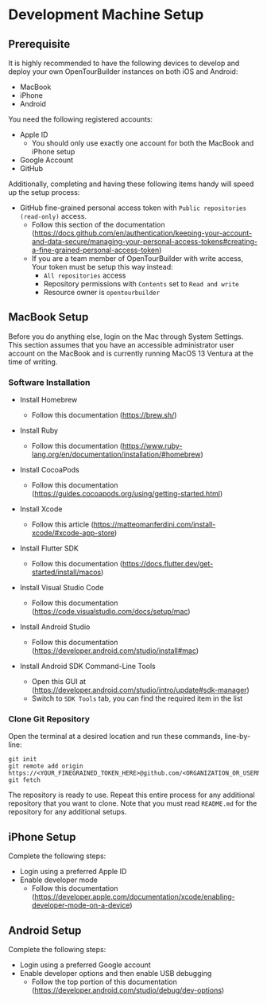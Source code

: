 # Development Machine Setup

## Prerequisite

It is highly recommended to have the following devices to develop and deploy your own OpenTourBuilder instances on both iOS and Android:
- MacBook
- iPhone
- Android

You need the following registered accounts:
- Apple ID
    - You should only use exactly one account for both the MacBook and iPhone setup
- Google Account
- GitHub

Additionally, completing and having these following items handy will speed up the setup process:
- GitHub fine-grained personal access token with `Public repositories (read-only)` access.
    - Follow this section of the documentation (https://docs.github.com/en/authentication/keeping-your-account-and-data-secure/managing-your-personal-access-tokens#creating-a-fine-grained-personal-access-token)
    - If you are a team member of OpenTourBuilder with write access, Your token must be setup this way instead:
        - `All repositories` access
        - Repository permissions with `Contents` set to `Read and write`
        - Resource owner is `opentourbuilder`

## MacBook Setup

Before you do anything else, login on the Mac through System Settings. This section assumes that you have an accessible administrator user account on the MacBook and is currently running MacOS 13 Ventura at the time of writing.

### Software Installation

- Install Homebrew
    - Follow this documentation (https://brew.sh/)

- Install Ruby
    - Follow this documentation (https://www.ruby-lang.org/en/documentation/installation/#homebrew)

- Install CocoaPods
    - Follow this documentation (https://guides.cocoapods.org/using/getting-started.html)

- Install Xcode
    - Follow this article (https://matteomanferdini.com/install-xcode/#xcode-app-store)

- Install Flutter SDK
    - Follow this documentation (https://docs.flutter.dev/get-started/install/macos)

- Install Visual Studio Code
    - Follow this documentation (https://code.visualstudio.com/docs/setup/mac)

- Install Android Studio
    - Follow this documentation (https://developer.android.com/studio/install#mac)

- Install Android SDK Command-Line Tools
    - Open this GUI at (https://developer.android.com/studio/intro/update#sdk-manager)
    - Switch to `SDK Tools` tab, you can find the required item in the list


### Clone Git Repository

Open the terminal at a desired location and run these commands, line-by-line:

```
git init
git remote add origin https://<YOUR_FINEGRAINED_TOKEN_HERE>@github.com/<ORGANIZATION_OR_USERNAME>/<REPOSITORY>.git
git fetch
```

The repository is ready to use. Repeat this entire process for any additional repository that you want to clone. Note that you must read `README.md` for the repository for any additional setups.

## iPhone Setup

Complete the following steps:
- Login using a preferred Apple ID
- Enable developer mode
    - Follow this documentation (https://developer.apple.com/documentation/xcode/enabling-developer-mode-on-a-device)

## Android Setup

Complete the following steps:
- Login using a preferred Google account
- Enable developer options and then enable USB debugging
    - Follow the top portion of this documentation (https://developer.android.com/studio/debug/dev-options)

